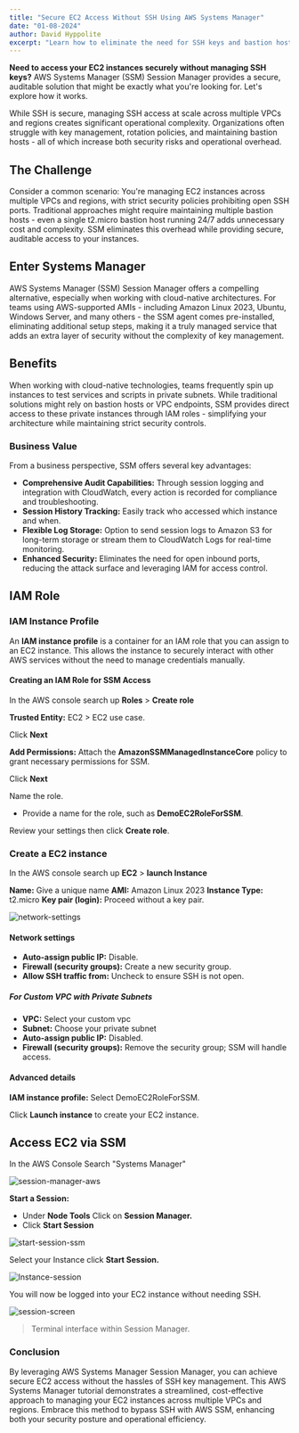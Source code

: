 ```yaml
---
title: "Secure EC2 Access Without SSH Using AWS Systems Manager"
date: "01-08-2024"
author: David Hyppolite
excerpt: "Learn how to eliminate the need for SSH keys and bastion hosts, enhance your security posture, and simplify instance management through IAM roles and robust logging mechanisms. "
---
```

**Need to access your EC2 instances securely without managing SSH keys?** AWS Systems Manager (SSM) Session Manager provides a secure, auditable solution that might be exactly what you're looking for. Let's explore how it works.

While SSH is secure, managing SSH access at scale across multiple VPCs and regions creates significant operational complexity. Organizations often struggle with key management, rotation policies, and maintaining bastion hosts - all of which increase both security risks and operational overhead.

## The Challenge

Consider a common scenario: You're managing EC2 instances across multiple VPCs and regions, with strict security policies prohibiting open SSH ports. Traditional approaches might require maintaining multiple bastion hosts - even a single t2.micro bastion host running 24/7 adds unnecessary cost and complexity. SSM eliminates this overhead while providing secure, auditable access to your instances.

## Enter Systems Manager

AWS Systems Manager (SSM) Session Manager offers a compelling alternative, especially when working with cloud-native architectures. For teams using AWS-supported AMIs - including Amazon Linux 2023, Ubuntu, Windows Server, and many others - the SSM agent comes pre-installed, eliminating additional setup steps, making it a truly managed service that adds an extra layer of security without the complexity of key management.

## Benefits

When working with cloud-native technologies, teams frequently spin up instances to test services and scripts in private subnets. While traditional solutions might rely on bastion hosts or VPC endpoints, SSM provides direct access to these private instances through IAM roles - simplifying your architecture while maintaining strict security controls.

### Business Value

From a business perspective, SSM offers several key advantages:

- **Comprehensive Audit Capabilities:** Through session logging and integration with CloudWatch, every action is recorded for compliance and troubleshooting.
- **Session History Tracking:** Easily track who accessed which instance and when.
- **Flexible Log Storage:** Option to send session logs to Amazon S3 for long-term storage or stream them to CloudWatch Logs for real-time monitoring.
- **Enhanced Security:** Eliminates the need for open inbound ports, reducing the attack surface and leveraging IAM for access control.

## IAM Role

### IAM Instance Profile

An **IAM instance profile** is a container for an IAM role that you can assign to an EC2 instance. This allows the instance to securely interact with other AWS services without the need to manage credentials manually.

#### Creating an IAM Role for SSM Access

In the AWS console search up **Roles** > **Create role**

**Trusted Entity:** EC2 > EC2 use case.

Click **Next**

**Add Permissions:** Attach the **AmazonSSMManagedInstanceCore** policy to grant necessary permissions for SSM.

Click **Next**

Name the role.

- Provide a name for the role, such as **DemoEC2RoleForSSM**.  

Review your settings then click **Create role**.

### Create a EC2 instance

In the AWS console search up **EC2** > **launch Instance**

**Name:** Give a unique name
**AMI:** Amazon Linux 2023
**Instance Type:** t2.micro
**Key pair (login):** Proceed without a key pair.

![network-settings](https://dev-to-uploads.s3.amazonaws.com/uploads/articles/w4c327x6yq1keog214hj.png)

#### Network settings

- **Auto-assign public IP:** Disable.
- **Firewall (security groups):** Create a new security group.
- **Allow SSH traffic from:** Uncheck to ensure SSH is not open.

##### For Custom VPC with Private Subnets

- **VPC:** Select your custom vpc
- **Subnet:** Choose your private subnet
- **Auto-assign public IP:** Disabled.
- **Firewall (security groups):** Remove the security group; SSM will handle access.

#### Advanced details

**IAM instance profile:** Select DemoEC2RoleForSSM.

Click **Launch instance** to create your EC2 instance.

## Access EC2 via SSM

In the AWS Console Search "Systems Manager"

![session-manager-aws](https://dev-to-uploads.s3.amazonaws.com/uploads/articles/ps84ua9lfeuvnskdknwd.png)

**Start a Session:**

- Under **Node Tools** Click on **Session Manager.**
- Click **Start Session**

![start-session-ssm](https://dev-to-uploads.s3.amazonaws.com/uploads/articles/ccnucy3kg7a304b69gu4.png)

Select your Instance click **Start Session.**

![Instance-session](https://dev-to-uploads.s3.amazonaws.com/uploads/articles/ufe3d2l9ntrmrg8yfomv.png)

You will now be logged into your EC2 instance without needing SSH.

![session-screen](https://dev-to-uploads.s3.amazonaws.com/uploads/articles/nwdc4qmxm96bpkcozgvn.png)

> Terminal interface within Session Manager.

### Conclusion

By leveraging AWS Systems Manager Session Manager, you can achieve secure EC2 access without the hassles of SSH key management. This AWS Systems Manager tutorial demonstrates a streamlined, cost-effective approach to managing your EC2 instances across multiple VPCs and regions. Embrace this method to bypass SSH with AWS SSM, enhancing both your security posture and operational efficiency.

